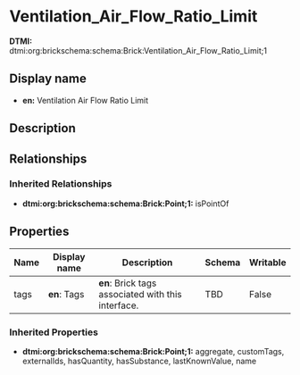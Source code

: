 # Ventilation_Air_Flow_Ratio_Limit
**DTMI:** dtmi:org:brickschema:schema:Brick:Ventilation_Air_Flow_Ratio_Limit;1
## Display name
- **en:** Ventilation Air Flow Ratio Limit
## Description
## Relationships
### Inherited Relationships
* **dtmi:org:brickschema:schema:Brick:Point;1:** isPointOf
## Properties
|Name|Display name|Description|Schema|Writable|
|-|-|-|-|-|
|tags|**en**: Tags|**en**: Brick tags associated with this interface.|TBD|False|
### Inherited Properties
* **dtmi:org:brickschema:schema:Brick:Point;1:** aggregate, customTags, externalIds, hasQuantity, hasSubstance, lastKnownValue, name
